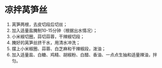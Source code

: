 # 凉拌莴笋丝

1. 莴笋两根，去皮切段后切丝；
2. 加入适量盐腌制10-15分钟（根据出水情况）；
3. 小米椒切圈，蒜切蒜蓉，干辣椒切段；
4. 腌好的莴笋丝挤干水，用清水冲洗；
5. 摆上小米椒圈、蒜蓉、白芝麻和干辣椒段，泼油；
6. 加入适量盐、白糖、鸡精、胡椒粉、白醋、香油、一点点生抽和适量辣油，拌匀。
